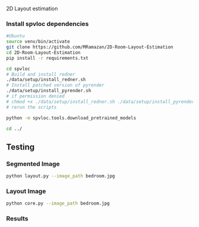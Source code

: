 2D Layout estimation <br>
### Install spvloc dependencies 
```bash
#Ubuntu
source venv/bin/activate
git clone https://github.com/MRamazan/2D-Room-Layout-Estimation
cd 2D-Room-Layout-Estimation
pip install -r requirements.txt
```

```bash
cd spvloc
# Build and install redner
./data/setup/install_redner.sh
# Install patched version of pyrender
./data/setup/install_pyrender.sh
# if permission denied
# chmod +x ./data/setup/install_redner.sh ./data/setup/install_pyrender.sh
# rerun the scripts
```

```bash
python -m spvloc.tools.download_pretrained_models
```

```bash
cd ../
```

## Testing

### Segmented Image
```bash
python layout.py --image_path bedroom.jpg

```

### Layout Image
```bash
python core.py --image_path bedroom.jpg

```

### Results



